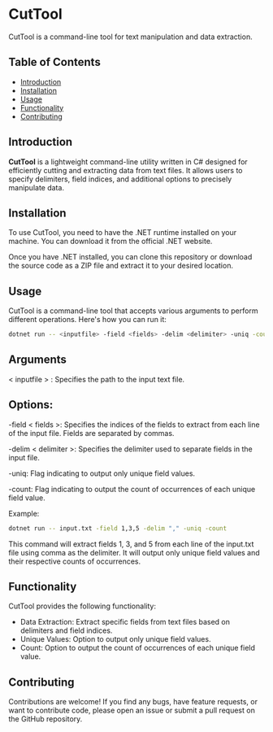 # CutTool

CutTool is a command-line tool for text manipulation and data extraction.

## Table of Contents
- [Introduction](#introduction)
- [Installation](#installation)
- [Usage](#usage)
- [Functionality](#functionality)
- [Contributing](#contributing)

## Introduction

**CutTool** is a lightweight command-line utility written in C# designed for efficiently cutting and extracting data from text files. It allows users to specify delimiters, field indices, and additional options to precisely manipulate data.

## Installation

To use CutTool, you need to have the .NET runtime installed on your machine. You can download it from the official .NET website.

Once you have .NET installed, you can clone this repository or download the source code as a ZIP file and extract it to your desired location.

## Usage

CutTool is a command-line tool that accepts various arguments to perform different operations. Here's how you can run it:

```bash
dotnet run -- <inputfile> -field <fields> -delim <delimiter> -uniq -count
```
## Arguments

< inputfile > : Specifies the path to the input text file.

## Options:

-field < fields >: Specifies the indices of the fields to extract from each line of the input file. Fields are separated by commas.

-delim < delimiter >: Specifies the delimiter used to separate fields in the input file.

-uniq: Flag indicating to output only unique field values.

-count: Flag indicating to output the count of occurrences of each unique field value.

Example:

```bash
dotnet run -- input.txt -field 1,3,5 -delim "," -uniq -count
```
This command will extract fields 1, 3, and 5 from each line of the input.txt file using comma as the delimiter. It will output only unique field values and their respective counts of occurrences.

## Functionality

CutTool provides the following functionality:

- Data Extraction: Extract specific fields from text files based on delimiters and field indices.
- Unique Values: Option to output only unique field values.
- Count: Option to output the count of occurrences of each unique field value.

## Contributing

Contributions are welcome! If you find any bugs, have feature requests, or want to contribute code, please open an issue or submit a pull request on the GitHub repository.

